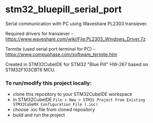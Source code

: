# stm32_bluepill_serial_port

Serial communication with PC using Waveshare PL2303 transiever.

Required drivers for transiever - https://www.waveshare.com/wiki/File:PL2303_Windows_Driver.7z 

Termite (used serial port terminal for PC) - https://www.compuphase.com/software_termite.htm

Created in STM32CubeIDE for STM32 "Blue Pill" HW-267 based on STM32F103CBT6 MCU. 

### To run/modify this project locally:

* clone this repository to your STM32CubeIDE workspace
* in STM32CubeIDE `File > New > STM32 Project From Existing STM32CubeMX Configuration File (.ioc)`
* choose .ioc file from cloned repository
* build and run the project
